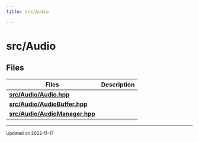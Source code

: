 ```yaml
---
title: src/Audio

---
```


# src/Audio





## Files

| Files           | Description    |
| -------------- | -------------- |
| **[src/Audio/Audio.hpp](/files/Audio_8hpp.md#file-audio.hpp)** |  |
| **[src/Audio/AudioBuffer.hpp](/files/AudioBuffer_8hpp.md#file-audiobuffer.hpp)** |  |
| **[src/Audio/AudioManager.hpp](/files/AudioManager_8hpp.md#file-audiomanager.hpp)** |  |






-------------------------------

<sub>Updated on 2022-11-17</sub>
